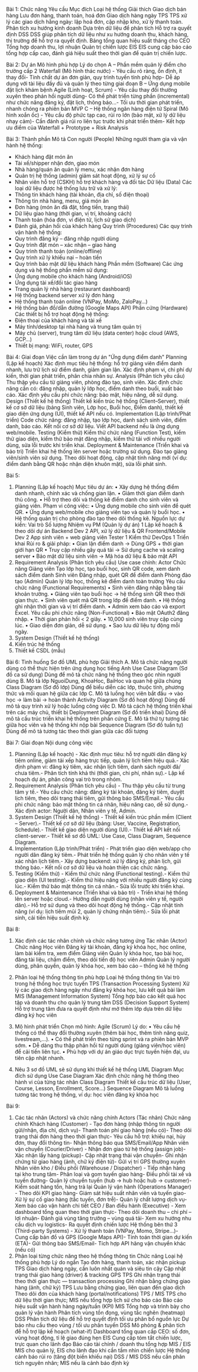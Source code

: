 Bài 1:
Chức năng	Yêu cầu	Mục đích	Loại hệ thống	Giải thích
Giao dịch bán hàng	Lưu đơn hàng, thanh toán, hoá đơn	Giao dịch hàng ngày	TPS	TPS xử lý các giao dịch hằng ngày: lập hoá đơn, cập nhập kho, xử lý thanh toán.
Phân tích xu hướng kinh doanh	Dựa trên dữ liệu để phân tích	Hỗ trợ ra quyết định	DSS	DSS giúp phân tích dữ liệu như xu hướng doanh thu, khách hàng, thị trường để hỗ trợ ra quyết định.
Bảng tổng quan hiệu suất tháng cho CEO	Tổng hợp doanh thu, lợi nhuận	Quản trị chiến lược	EIS	EIS cung cấp báo cáo tổng hợp cấp cao, đánh giá hiệu suất theo thời gian để quản trị chiến lược.

Bài 2:
Dự án	Mô hình phù hợp	Lý do chọn
A – Phần mềm quản lý điểm cho trường cấp 2	Waterfall (Mô hình thác nước)	- Yêu cầu rõ ràng, ổn định, ít thay đổi- Tính chất dự án đơn giản, quy trình tuyến tính phù hợp- Dễ áp dụng với tài liệu đầy đủ và quản lý theo từng giai đoạn
B – Ứng dụng mobile đặt lịch khám bệnh	Agile (Linh hoạt, Scrum)	- Yêu cầu thay đổi thường xuyên theo phản hồi người dùng- Có thể phát triển từng phần (incremental) như chức năng đăng ký, đặt lịch, thông báo...- Tối ưu thời gian phát triển, nhanh chóng ra phiên bản MVP
C – Hệ thống ngân hàng điện tử	Spiral (Mô hình xoắn ốc)	- Yêu cầu độ phức tạp cao, rủi ro lớn (bảo mật, xử lý dữ liệu nhạy cảm)- Cần đánh giá rủi ro liên tục trước khi phát triển thêm- Kết hợp ưu điểm của Waterfall + Prototype + Risk Analysis

Bài 3: 
Thành phần	Mô tả
Con người (People)	Những người tham gia và vận hành hệ thống:
- Khách hàng đặt món ăn
- Tài xế/shipper nhận đơn, giao món
- Nhà hàng/quán ăn quản lý menu, xác nhận đơn hàng
- Quản trị hệ thống (admin) giám sát hoạt động, xử lý sự cố
- Nhân viên hỗ trợ (CSKH) hỗ trợ khách hàng và đối tác
Dữ liệu (Data)	Các loại dữ liệu được hệ thống lưu trữ và xử lý:
- Thông tin khách hàng (tài khoản, địa chỉ, số điện thoại)
- Thông tin nhà hàng, menu, giá món ăn
- Đơn hàng (món ăn đã đặt, tổng tiền, trạng thái)
- Dữ liệu giao hàng (thời gian, vị trí, khoảng cách)
- Thanh toán (hóa đơn, ví điện tử, lịch sử giao dịch)
- Đánh giá, phản hồi của khách hàng
Quy trình (Procedures)	Các quy trình vận hành hệ thống:
- Quy trình đăng ký – đăng nhập người dùng
- Quy trình đặt món – xác nhận – giao hàng
- Quy trình thanh toán (online/offline)
- Quy trình xử lý khiếu nại – hoàn tiền
- Quy trình bảo mật dữ liệu khách hàng
Phần mềm (Software)	Các ứng dụng và hệ thống phần mềm sử dụng:
- Ứng dụng mobile cho khách hàng (Android/iOS)
- Ứng dụng tài xế/đối tác giao hàng
- Trang quản lý nhà hàng (restaurant dashboard)
- Hệ thống backend server xử lý đơn hàng
- Hệ thống thanh toán online (VNPay, MoMo, ZaloPay…)
- Hệ thống bản đồ/dẫn đường (Google Maps API)
Phần cứng (Hardware)	Các thiết bị hỗ trợ hoạt động hệ thống:
- Điện thoại của khách hàng và tài xế
- Máy tính/desktop tại nhà hàng và trung tâm quản trị
- Máy chủ (server), trung tâm dữ liệu (data center) hoặc cloud (AWS, GCP…)
- Thiết bị mạng: WiFi, router, GPS

Bài 4: 
Giai đoạn	Việc cần làm trong dự án "Ứng dụng điểm danh"
Planning (Lập kế hoạch)	Xác định mục tiêu hệ thống: hỗ trợ giảng viên điểm danh nhanh, lưu trữ lịch sử điểm danh, giảm gian lận. Xác định phạm vi, chi phí dự kiến, thời gian phát triển, phân chia nhân sự.
Analysis (Phân tích yêu cầu)	Thu thập yêu cầu từ giảng viên, phòng đào tạo, sinh viên. Xác định chức năng cần có: đăng nhập, quản lý lớp học, điểm danh theo buổi, xuất báo cáo. Xác định yêu cầu phi chức năng: bảo mật, hiệu năng, dễ sử dụng.
Design (Thiết kế hệ thống)	Thiết kế kiến trúc hệ thống (Client–Server), thiết kế cơ sở dữ liệu (bảng Sinh viên, Lớp học, Buổi học, Điểm danh), thiết kế giao diện ứng dụng (UI), thiết kế API nếu có.
Implementation (Lập trình/Phát triển)	Code chức năng: đăng nhập, tạo lớp học, danh sách sinh viên, điểm danh, báo cáo. Kết nối cơ sở dữ liệu. Viết API backend nếu là ứng dụng web/mobile.
Testing (Kiểm thử)	Kiểm thử chức năng (Function Test), kiểm thử giao diện, kiểm thử bảo mật đăng nhập, kiểm thử tải với nhiều người dùng, sửa lỗi trước khi triển khai.
Deployment & Maintenance (Triển khai và bảo trì)	Triển khai hệ thống lên server hoặc trường sử dụng. Đào tạo giảng viên/sinh viên sử dụng. Theo dõi hoạt động, cập nhật tính năng mới (ví dụ: điểm danh bằng QR hoặc nhận diện khuôn mặt), sửa lỗi phát sinh.

Bài 5: 
1. Planning (Lập kế hoạch)
Mục tiêu dự án:
•	Xây dựng hệ thống điểm danh nhanh, chính xác và chống gian lận.
•	Giảm thời gian điểm danh thủ công.
•	Hỗ trợ theo dõi và thống kê điểm danh cho sinh viên và giảng viên.
Phạm vi công việc:
•	Ứng dụng mobile cho sinh viên để quét QR.
•	Ứng dụng web/mobile cho giảng viên tạo và quản lý buổi học.
•	Hệ thống quản trị cho phòng đào tạo theo dõi thống kê.
Nguồn lực dự kiến:
Vai trò	Số lượng	Nhiệm vụ
PM (Quản lý dự án)	1	Lập kế hoạch & theo dõi dự án
Backend Dev	2	API, xử lý dữ liệu & QR
Frontend/Mobile Dev	2	App sinh viên + web giảng viên
Tester	1	Kiểm thử
DevOps	1	Triển khai
Rủi ro & giải pháp:
•	Gian lận điểm danh → Dùng GPS + thời gian giới hạn QR
•	Truy cập nhiều gây quá tải → Sử dụng cache và scaling server
•	Bảo mật dữ liệu sinh viên → Mã hóa dữ liệu & bảo mật API
2. Requirement Analysis (Phân tích yêu cầu)
Use case chính:
Actor	Chức năng
Giảng viên	Tạo lớp học, tạo buổi học, sinh QR code, xem danh sách điểm danh
Sinh viên	Đăng nhập, quét QR để điểm danh
Phòng đào tạo (Admin)	Quản lý lớp học, thống kê điểm danh toàn trường
Yêu cầu chức năng (Functional Requirements)
•	Sinh viên đăng nhập bằng tài khoản trường.
•	Giảng viên tạo buổi học → hệ thống sinh QR theo thời gian thực.
•	Sinh viên quét mã QR trong lớp để điểm danh.
•	Hệ thống ghi nhận thời gian và vị trí điểm danh.
•	Admin xem báo cáo và export Excel.
Yêu cầu phi chức năng (Non-Functional)
•	Bảo mật OAuth2 đăng nhập.
•	Thời gian phản hồi < 2 giây.
•	10,000 sinh viên truy cập cùng lúc.
•	Giao diện đơn giản, dễ sử dụng.
•	Sao lưu dữ liệu tự động mỗi ngày.
3. System Design (Thiết kế hệ thống)
1. Kiến trúc hệ thống
2. Thiết kế CSDL (mẫu)

Bài 6: 
Tình huống	Sơ đồ UML phù hợp	Giải thích
A. Mô tả chức năng người dùng có thể thực hiện trên ứng dụng học tiếng Anh	Use Case Diagram (Sơ đồ ca sử dụng)	Dùng để mô tả chức năng hệ thống theo góc nhìn người dùng
B. Mô tả lớp NguoiDung, KhoaHoc, BaiHoc và quan hệ giữa chúng	Class Diagram (Sơ đồ lớp)	Dùng để biểu diễn các lớp, thuộc tính, phương thức và mối quan hệ giữa các lớp
C. Mô tả luồng học viên bắt đầu → vào học → làm bài → hoàn thành	Activity Diagram (Sơ đồ hoạt động)	Dùng để mô tả quy trình xử lý hoặc luồng công việc
D. Mô tả cách hệ thống triển khai trên các máy chủ, thiết bị	Deployment Diagram (Sơ đồ triển khai)	Dùng để mô tả cấu trúc triển khai hệ thống trên phần cứng
E. Mô tả thứ tự tương tác giữa học viên và hệ thống khi nộp bài	Sequence Diagram (Sơ đồ tuần tự)	Dùng để mô tả tương tác theo thời gian giữa các đối tượng

Bài 7: 
Giai đoạn	Nội dung công việc
1. Planning (Lập kế hoạch)	- Xác định mục tiêu: hỗ trợ người dân đăng ký tiêm online, giảm tải xếp hàng trực tiếp, quản lý lịch tiêm hiệu quả.- Xác định phạm vi: đăng ký tiêm, xác nhận lịch tiêm, danh sách người đã/ chưa tiêm.- Phân tích tính khả thi (thời gian, chi phí, nhân sự).- Lập kế hoạch dự án, phân công vai trò trong nhóm.
2. Requirement Analysis (Phân tích yêu cầu)	- Thu thập yêu cầu từ trung tâm y tế.- Yêu cầu chức năng: đăng ký tài khoản, đăng ký tiêm, duyệt lịch tiêm, theo dõi trạng thái tiêm, gửi thông báo SMS/Email.- Yêu cầu phi chức năng: bảo mật thông tin cá nhân, hiệu năng cao, dễ sử dụng.- Xác định actor: Người dân, Nhân viên y tế, Admin.
3. System Design (Thiết kế hệ thống)	- Thiết kế kiến trúc phần mềm (Client – Server).- Thiết kế cơ sở dữ liệu (bảng: User, Vaccine, Registration, Schedule).- Thiết kế giao diện người dùng (UI).- Thiết kế API kết nối client-server.- Thiết kế sơ đồ UML: Use Case, Class Diagram, Sequence Diagram.
4. Implementation (Lập trình/Phát triển)	- Phát triển giao diện web/app cho người dân đăng ký tiêm.- Phát triển hệ thống quản lý cho nhân viên y tế xác nhận lịch tiêm.- Xây dựng backend: xử lý đăng ký, phân lịch, gửi thông báo.- Kết nối cơ sở dữ liệu và hoàn thiện các chức năng.
5. Testing (Kiểm thử)	- Kiểm thử chức năng (Functional testing).- Kiểm thử giao diện (UI testing).- Kiểm thử hiệu năng với nhiều người đăng ký cùng lúc.- Kiểm thử bảo mật thông tin cá nhân.- Sửa lỗi trước khi triển khai.
6. Deployment & Maintenance (Triển khai và bảo trì)	- Triển khai hệ thống lên server hoặc cloud.- Hướng dẫn người dùng (nhân viên y tế, người dân).- Hỗ trợ sử dụng và theo dõi hoạt động hệ thống.- Cập nhật tính năng (ví dụ: lịch tiêm mũi 2, quản lý chứng nhận tiêm).- Sửa lỗi phát sinh, cải tiến hiệu suất định kỳ.

Bài 8: 
1. Xác định các tác nhân chính và chức năng tương ứng
Tác nhân (Actor)	Chức năng
Học viên	Đăng ký tài khoản, đăng ký khóa học, học online, làm bài kiểm tra, xem điểm
Giảng viên	Quản lý khóa học, tạo bài học, đăng tài liệu, chấm điểm, theo dõi tiến độ học viên
Admin	Quản lý người dùng, phân quyền, quản lý khóa học, xem báo cáo – thống kê hệ thống

2. Phân loại hệ thống thông tin phù hợp
Loại hệ thống thông tin	Vai trò trong hệ thống học trực tuyến
TPS (Transaction Processing System)	Xử lý các giao dịch hàng ngày như đăng ký khóa học, lưu kết quả bài làm
MIS (Management Information System)	Tổng hợp báo cáo kết quả học tập và doanh thu cho quản lý trung tâm
DSS (Decision Support System)	Hỗ trợ trung tâm đưa ra quyết định như mở thêm lớp dựa trên dữ liệu đăng ký học viên

3. Mô hình phát triển 
Chọn mô hình: Agile (Scrum)
Lý do:
•	Yêu cầu hệ thống có thể thay đổi thường xuyên (thêm bài học, thêm tính năng quiz, livestream,...).
•	Có thể phát triển theo từng sprint và ra phiên bản MVP sớm.
•	Dễ dàng thu thập phản hồi từ người dùng (giảng viên/học viên) để cải tiến liên tục.
•	Phù hợp với dự án giáo dục trực tuyến hiện đại, ưu tiên cập nhật nhanh.

4. Nêu 3 sơ đồ UML sẽ sử dụng khi thiết kế hệ thống
UML Diagram	Mục đích sử dụng
Use Case Diagram	Xác định chức năng hệ thống theo hành vi của từng tác nhân
Class Diagram	Thiết kế cấu trúc dữ liệu (User, Course, Lesson, Enrollment, Score...)
Sequence Diagram	Mô tả luồng tương tác trong hệ thống, ví dụ: học viên đăng ký khóa học

Bài 9:
1.  Các tác nhân (Actors) và chức năng chính
Actors (Tác nhân)	Chức năng chính
Khách hàng (Customer)	- Tạo đơn hàng (nhập thông tin người gửi/nhận, địa chỉ, dịch vụ)- Thanh toán phí giao hàng (nếu có)- Theo dõi trạng thái đơn hàng theo thời gian thực- Yêu cầu hỗ trợ: khiếu nại, hủy đơn, thay đổi thông tin- Nhận thông báo qua SMS/Email/App
Nhân viên vận chuyển (Courier/Driver)	- Nhận đơn giao từ hệ thống (assign job)- Xác nhận lấy hàng (pickup)- Cập nhật trạng thái vận chuyển- Ghi nhận chứng từ giao hàng (ảnh, chữ ký điện tử)- Gửi vị trí GPS thường xuyên
Nhân viên kho / Điều phối (Warehouse / Dispatcher)	- Tiếp nhận hàng tại kho trung tâm- Phân loại và gom tuyến giao hàng- Điều phối tài xế và tuyến đường- Quản lý chuyển tuyến (hub → hub hoặc hub → customer)- Kiểm soát hàng tồn, hàng trả lại
Quản lý vận hành (Operations Manager)	- Theo dõi KPI giao hàng- Giám sát hiệu suất nhân viên và tuyến giao- Xử lý sự cố giao hàng (tắc tuyến, đơn trễ)- Quản lý chất lượng dịch vụ- Xem báo cáo vận hành chi tiết
CEO / Ban điều hành (Executive)	- Xem dashboard tổng quan theo thời gian thực- Theo dõi doanh thu – chi phí – lợi nhuận- Đánh giá vùng tăng trưởng – vùng quá tải- Xem xu hướng nhu cầu dịch vụ logistics- Ra quyết định chiến lược
Hệ thống bên thứ 3 (Third-party Systems)	- Xử lý thanh toán (VNPay, Momo, Stripe...)- Cung cấp bản đồ và GPS (Google Maps API)- Tính toán thời gian dự kiến (ETA)- Gửi thông báo SMS/Email- Tích hợp API hãng vận chuyển khác (nếu có)
2. Phân loại từng chức năng theo hệ thống thông tin
Chức năng	Loại hệ thống phù hợp	Lý do ngắn
Tạo đơn hàng, thanh toán, xác nhận pickup	TPS	Giao dịch hàng ngày, cần luôn nhất quán và siêu tin cậy
Cập nhật trạng thái giao hàng (driver) & tracking GPS	TPS	Ghi nhận trạng thái theo thời gian thực — transaction processing
Ghi nhận bằng chứng giao hàng (ảnh, chữ ký)	TPS	Lưu bằng chứng giao, liên quan đến giao dịch
Theo dõi đơn của khách hàng (portal/notifications)	TPS / MIS	TPS cho dữ liệu thời gian thực; MIS nếu tổng hợp lịch sử cho báo cáo
Báo cáo hiệu suất vận hành hàng ngày/tuần (KPI)	MIS	Tổng hợp và trình bày cho quản lý vận hành
Phân tích vùng tồn đọng, vùng tắc nghẽn (heatmap)	DSS	Phân tích dữ liệu để hỗ trợ quyết định tối ưu phân bổ nguồn lực
Dự báo nhu cầu theo vùng / tối ưu phân tuyến	DSS	Mô phỏng & phân tích để hỗ trợ lập kế hoạch (what-if)
Dashboard tổng quan cấp CEO: số đơn, vùng hoạt động, tỉ lệ giao đúng hẹn	EIS	Cung cấp tóm tắt chiến lược, trực quan cho lãnh đạo
Báo cáo tài chính / doanh thu tổng hợp	MIS / EIS	MIS cho quản lý, EIS cho lãnh đạo khi cần tầm nhìn chiến lược
Hệ thống cảnh báo rủi ro (tăng đột biến khiếu nại)	DSS / MIS	DSS nếu cần phân tích nguyên nhân; MIS nếu là cảnh báo định kỳ

